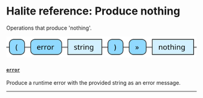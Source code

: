 <!---
  This markdown file was generated. Do not edit.
  -->

# Halite reference: Produce nothing

Operations that produce 'nothing'.

!["nothing-out"](../halite-bnf-diagrams/nothing-out.svg)

#### [`error`](halite_full-reference.md#error)

Produce a runtime error with the provided string as an error message.

---
